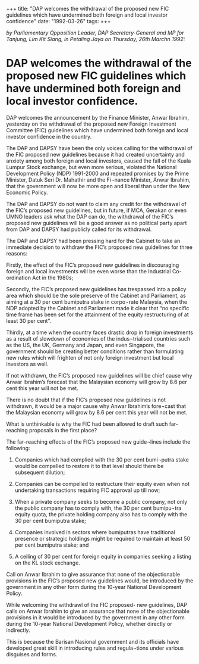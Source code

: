 +++ 
title: "DAP welcomes the withdrawal of the proposed new FIC guidelines which have undermined both foreign and local investor confidence"
date: "1992-03-26"
tags:
+++

_by Parliamentary Opposition Leader, DAP Secretary-General and MP for Tanjung, Lim Kit Siang, in Petaling Jaya on Thursday, 26th Marchn 1992:_

# DAP welcomes the withdrawal of the proposed new FIC guidelines which have undermined both foreign and local investor confidence.

DAP welcomes the announcement by the Finance Minister, Anwar Ibrahim, yesterday on the withdrawal of the proposed new Foreign Investment Committee (FIC) guidelines which have undermined both foreign and local investor confidence in the country.</u>

The DAP and DAPSY have been the only voices calling for the withdrawal of the FIC proposed new guidelines because it had created uncertainty and anxiety among both foreign and local investors, caused the fall of the Kuala Lumpur Stock exchange, but even more serious, violated the National Development Policy (NDP) 1991-2000 and repeated promises by the Prime Minister, Datuk Seri Dr. Mahathir and the Fi¬nance Minister, Anwar Ibrahim, that the government will now be more open and liberal than under the New Economic Policy.

The DAP and DAPSY do not want to claim any credit for the withdrawal of the FIC’s proposed new guidelines, but in future, if MCA, Gerakan or even UMNO leaders ask what the DAP can do, the withdrawal of the FIC’s proposed new guidelines will be a good answer as no political party apart from DAP and DAPSY had publicly called for its withdrawal.

The DAP and DAPSY had been pressing hard for the Cabinet to take an immediate decision to withdraw the FIC’s proposed new guidelines for three reasons:

Firstly, the effect of the FIC’s proposed new guidelines in discouraging foreign and local investments will be even worse than the Industrial Co-ordination Act in the 1980s;

Secondly, the FIC’s proposed new guidelines has trespassed into a policy area which should be the sole preserve of the Cabinet and Parliament, as aiming at a 30 per cent bumiputra stake in corpo¬rate Malaysia, when the NDP adopted by the Cabinet and Parliament made it clear that “no specific time frame has been set for the attainment of the equity restructuring of at least 30 per cent”.

Thirdly, at a time when the country faces drastic drop in foreign investments as a result of slowdown of economies of the indus¬trialised countries such as the US, the UK, Germany and Japan, and even Singapore, the government should be creating better conditions rather than formulating new rules which will frighten of not only foreign investment but local investors as well.

If not withdrawn, the FIC’s proposed new guidelines will be chief cause why Anwar Ibrahim’s forecast that the Malaysian economy will grow by 8.6 per cent this year will not be met.

There is no doubt that if the FIC’s proposed new guidelines is not withdrawn, it would be a major cause why Anwar Ibrahim’s fore¬cast that the Malaysian economy will grow by 8.6 per cent this year will not be met.


What is unthinkable is why the FIC had been allowed to draft such far-reaching proposals in the first place?

The far-reaching effects of the FIC’s proposed new guide¬lines include the following: 

1. Companies which had complied with the 30 per cent bumi¬putra stake would be compelled to restore it to that level should there be subsequent dilution;

2. Companies can be compelled to restructure their equity even when not undertaking transactions requiring FIC approval up till now;

3. When a private company seeks to become a public company, not only the public company has to comply with, the 30 per cent bumipu¬tra equity quota, the private holding company also has to comply with the 30 per cent bumiputra stake;

4. Companies involved in sectors where bumiputras have traditional presence or strategic holdings might be required to maintain at least 50 per cent bumiputra stake; and

5. A ceiling of 30 per cent for foreign equity in companies seeking a listing on the KL stock exchange.

Call on Anwar Ibrahim to give assurance that none of the objectionable provisions in the FIC’s proposed new guidelines would, be introduced by the government in any other form  during the 10-year National   Development Policy.

While welcoming the withdrawl of the FIC proposed- new guidelines, DAP calls on Anwar Ibrahim to give an assurance that none of the objectionable provisions in it would be introduced by the government in any other form during the 10-year National Development Policy, whether directly or indirectly.

This is because the Barisan Nasional government and its officials have developed great skill in introducing rules and regula¬tions under various disguises and forms.
 
